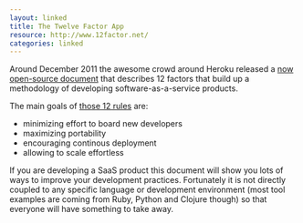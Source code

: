 ```yaml
---
layout: linked
title: The Twelve Factor App
resource: http://www.12factor.net/
categories: linked
---
```

Around December 2011 the awesome crowd around Heroku released a [now open-source
document](https://github.com/adamwiggins/12factor) that describes 12 factors that 
build up a methodology of developing software-as-a-service products.

The main goals of [those 12 rules](http://www.12factor.net/) are:

* minimizing effort to board new developers
* maximizing portability
* encouraging continous deployment
* allowing to scale effortless

If you are developing a SaaS product this document will show you lots of ways to
improve your development practices. Fortunately it is not directly coupled to any specific
language or development environment (most tool examples are coming from Ruby, Python and Clojure
though) so that everyone will have something to take away.
